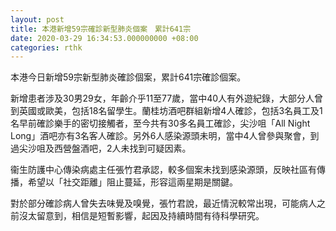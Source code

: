 ```yaml
---
layout: post
title: 本港新增59宗確診新型肺炎個案　累計641宗
date: 2020-03-29 16:34:53.000000000 +08:00
categories: rthk
---
```


本港今日新增59宗新型肺炎確診個案，累計641宗確診個案。

新增患者涉及30男29女，年齡介乎11至77歲，當中40人有外遊紀錄，大部分人曾到英國或歐美，包括18名留學生。蘭桂坊酒吧群組新增4人確診，包括3名員工及1名早前確診樂手的密切接觸者，至今共有30多名員工確診，尖沙咀「All Night Long」酒吧亦有3名客人確診。另外6人感染源頭未明，當中4人曾參與聚會，到過尖沙咀及西營盤酒吧，2人未找到可疑因素。

衞生防護中心傳染病處主任張竹君承認，較多個案未找到感染源頭，反映社區有傳播，希望以「社交距離」阻止蔓延，形容這兩星期是關鍵。

對於部分確診病人曾失去味覺及嗅覺，張竹君說，最近情況較常出現，可能病人之前沒太留意到，相信是短暫影響，起因及持續時間有待科學研究。
